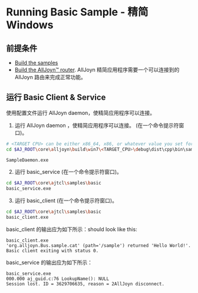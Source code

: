 # Running Basic Sample - 精简 Windows

## 前提条件
* [Build the samples][build-thin-windows]
* [Build the AllJoyn&trade; router][build-windows]. 
   AllJoyn 精简应用程序需要一个可以连接到的 AllJoyn 路由来完成正常功能。

## 运行 Basic Client & Service
使用配置文件运行 AllJoyn daemon，使精简应用程序可以连接。 
1. 运行 AllJoyn daemon ，使精简应用程序可以连接。  (在一个命令提示符窗口)。

  ```sh
  # <TARGET CPU> can be either x86_64, x86, or whatever value you set for CPU= when running SCons.
  cd $AJ_ROOT\core\alljoyn\build\win7\<TARGET_CPU>\debug\dist\cpp\bin\samples
  
  SampleDaemon.exe 
   ```
2. 运行 basic_service  (在一个命令提示符窗口)。

  ```sh
  cd $AJ_ROOT\core\ajtcl\samples\basic
  basic_service.exe
  ```

3. 运行 basic_client  (在一个命令提示符窗口)。

  ```sh
  cd $AJ_ROOT\core\ajtcl\samples\basic
  basic_client.exe
  ``` 

 basic_client 的输出应为如下所示：should look like this:

```
basic_client.exe
'org.alljoyn.Bus.sample.cat' (path='/sample') returned 'Hello World!'.
Basic client exiting with status 0.
```

basic_service 的输出应为如下所示：

```
basic_service.exe
000.000 aj_guid.c:76 LookupName(): NULL
Session lost. ID = 3629706635, reason = 2AllJoyn disconnect.
```

[build-thin-windows]: /develop/building/thin-windows
[build-windows]: /develop/building/windows
